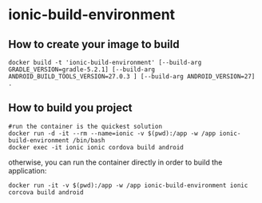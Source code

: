 # ionic-build-environment


## How to create your image to build

```
docker build -t 'ionic-build-environment' [--build-arg GRADLE_VERSION=gradle-5.2.1] [--build-arg ANDROID_BUILD_TOOLS_VERSION=27.0.3 ] [--build-arg ANDROID_VERSION=27] .
```

## How to build you project

```
#run the container is the quickest solution
docker run -d -it --rm --name=ionic -v $(pwd):/app -w /app ionic-build-environment /bin/bash
docker exec -it ionic ionic cordova build android
```

otherwise, you can run the container directly in order to build the application:
```
docker run -it -v $(pwd):/app -w /app ionic-build-environment ionic corcova build android
```
